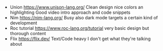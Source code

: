 


- Union https://www.unison-lang.org/
  Clean design nice colors an highlighting
  Good video intro approach and code snippets
- Nim https://nim-lang.org/
  Busy also dark mode targets a certain kind of development
- Roc tutorial https://www.roc-lang.org/tutorial
  very basic design but thorough content
- Flix https://flix.dev/
  Text/Code heavy I don't get what they're talking about
